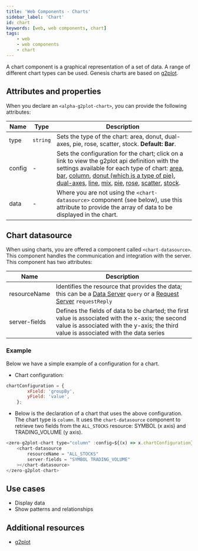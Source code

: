 ```yaml
---
title: 'Web Components - Charts'
sidebar_label: 'Chart'
id: chart
keywords: [web, web components, chart]
tags:
    - web
    - web components
    - chart
---
```


A chart component is a graphical representation of a set of data. A range of different chart types can be used. Genesis charts are based on [g2plot](https://g2plot.antv.antgroup.com/en/).

## Attributes and properties

When you declare an `<alpha-g2plot-chart>`, you can provide the following attributes:

| Name            | Type      | Description                                                                                                                                                                                                                                                                                                                                                                                                                                                                                                                                                                                                                                                                                                                                                                                                                                                                                   |
|-----------------|-----------|-----------------------------------------------------------------------------------------------------------------------------------------------------------------------------------------------------------------------------------------------------------------------------------------------------------------------------------------------------------------------------------------------------------------------------------------------------------------------------------------------------------------------------------------------------------------------------------------------------------------------------------------------------------------------------------------------------------------------------------------------------------------------------------------------------------------------------------------------------------------------------------------------|
| type            | `string`  | Sets the type of the chart: area, donut, dual-axes, pie, rose, scatter, stock. **Default: Bar**.                                                                                                                                                                                                                                                                                                                                                                                                                                                                                                                                                                                                                                                                                                                                                                                              |
| config          | - | Sets the configuration for the chart; click on a link to view the g2plot api definition with the settings available for each type of chart: [area](https://g2plot.antv.antgroup.com/en/api/plots/area), [bar](https://g2plot.antv.antgroup.com/en/api/plots/bar), [column](https://g2plot.antv.antgroup.com/en/api/plots/column), [donut (which is a type of pie)](https://g2plot.antv.antgroup.com/en/examples/pie/donut/#basic), [dual-axes](https://g2plot.antv.antgroup.com/en/api/plots/dual-axes), [line](https://g2plot.antv.antgroup.com/en/api/plots/line), [mix](https://g2plot.antv.antgroup.com/en/api/advanced-plots/mix), [pie](https://g2plot.antv.antgroup.com/en/api/plots/pie), [rose](https://g2plot.antv.antgroup.com/en/api/plots/rose), [scatter](https://g2plot.antv.antgroup.com/en/api/plots/scatter), [stock](https://g2plot.antv.antgroup.com/en/api/plots/stock). |
| data            | - | Where you are not using the `<chart-datasource>` component (see below), use this attribute to provide the array of data to be displayed in the chart.                                                                                                                                                                                                                                                                                                                                                                                                                                                                                                                                                                                                                                                                                                                                         |


## Chart datasource

When using charts, you are offered a component called `<chart-datasource>`. This component handles the communication and integration with the server. This component has two attributes:

| Name              | Description                               |
|-------------------|-------------------------------------------|
| resourceName      | Identifies the resource that provides the data; this can be a [Data Server](../../../../server/data-server/introduction/) `query` or a [Request Server](../../../../server/request-server/introduction/) `requestReply`|
| server-fields     | Defines the fields of data to be charted; the first value is associated with the x-axis; the second value is associated with the y-axis; the third value is associated with the data series |

### Example

Below we have a simple example of a configuration for a chart. 

- Chart configuration:
```javascript title="chart configuration"
chartConfiguration = {
        xField: 'groupBy',
        yField: 'value',
    };
```
- Below is the declaration of a chart that uses the above configuration. The chart type is `column`. It uses the `chart-datasource` component to retrieve two fields from the `ALL_STOCKS` resource: SYMBOL (x axis) and TRADING_VOLUME (y axis).

```javascript title="chart declaration"
<zero-g2plot-chart type="column" :config=${(x) => x.chartConfiguration}>
    <chart-datasource
        resourceName = "ALL_STOCKS"
        server-fields = "SYMBOL TRADING_VOLUME"
    ></chart-datasource>
</zero-g2plot-chart>
```

## Use cases

- Display data
- Show patterns and relationships

## Additional resources

- [g2plot](https://g2plot.antv.antgroup.com/en/)
